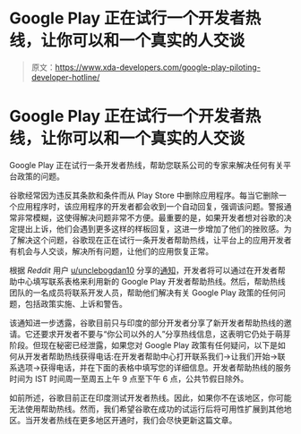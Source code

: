 # Google Play 正在试行一个开发者热线，让你可以和一个真实的人交谈

> 原文：<https://www.xda-developers.com/google-play-piloting-developer-hotline/>

# Google Play 正在试行一个开发者热线，让你可以和一个真实的人交谈

Google Play 正在试行一条开发者热线，帮助您联系公司的专家来解决任何有关平台政策的问题。

谷歌经常因为违反其条款和条件而从 Play Store 中删除应用程序。每当它删除一个应用程序时，该应用程序的开发者都会收到一个自动回复，强调该问题。警报通常非常模糊，这使得解决问题非常不方便。最重要的是，如果开发者想对谷歌的决定提出上诉，他们会遇到更多这样的样板回复，这进一步增加了他们的挫败感。为了解决这个问题，谷歌现在正在试行一条开发者帮助热线，让平台上的应用开发者有机会与人交谈，解决所有问题，让他们的应用恢复正常。

根据 *Reddit* 用户 [u/unclebogdan10](https://www.reddit.com/user/unclebogdan10/) 分享的[通知](https://www.reddit.com/r/androiddev/comments/nplvvl/google_play_developer_helpline_has_started/)，开发者将可以通过在开发者帮助中心填写联系表格来利用新的 Google Play 开发者帮助热线。然后，帮助热线团队的一名成员将联系开发人员，帮助他们解决有关 Google Play 政策的任何问题，包括政策实施、上诉和警告。

该通知进一步透露，谷歌目前只与印度的部分开发者分享了新开发者帮助热线的邀请。它还要求开发者不要与“你公司以外的人”分享热线信息，这表明它仍处于萌芽阶段。但现在秘密已经泄露，如果您对 Google Play 政策有任何疑问，以下是如何从开发者帮助热线获得电话:在开发者帮助中心打开联系我们->让我们开始->联系选项->获得电话，并在下面的表格中填写您的详细信息。开发者帮助热线的服务时间为 IST 时间周一至周五上午 9 点至下午 6 点，公共节假日除外。

如前所述，谷歌目前正在印度测试开发者热线。因此，如果你不在该地区，你可能无法使用帮助热线。然而，我们希望谷歌在成功的试运行后将可用性扩展到其他地区。当开发者热线在更多地区开通时，我们会尽快更新这篇文章。
